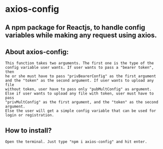 # axios-config

## A npm package for Reactjs, to handle config variables while making any request using axios.

## About axios-config:
    This function takes two arguments. The first one is the type of the
    config variable user wants. If user wants to pass a "bearer token", then
    he or she must have to pass "privBearerConfig" as the first argument
    and the "token" as the second argument. If user wants to upload any file 
    without token, user have to pass only "pubMultConfig" as argument.
    Else if user wants to upload any file with token, user must have to pass 
    "privMultConfig" as the first argument, and the "token" as the second argument.
    Else the user will get a simple config variable that can be used for 
    login or registration.

## How to install?
    Open the terminal. Just type "npm i axios-config" and hit enter.